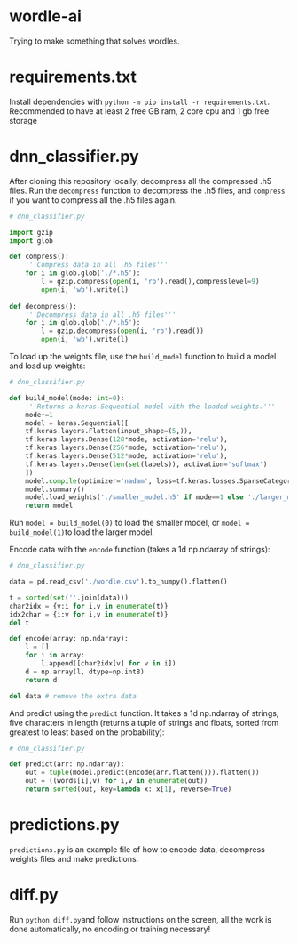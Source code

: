 # wordle-ai
Trying to make something that solves wordles.

# requirements.txt
Install dependencies with `python -m pip install -r requirements.txt`.
Recommended to have at least 2 free GB ram, 2 core cpu and 1 gb free storage

# dnn_classifier.py
After cloning this repository locally, decompress all the compressed .h5 files. Run the `decompress` function to decompress the .h5 files, and `compress` if you want to compress all the .h5 files again. 

```py
# dnn_classifier.py

import gzip
import glob

def compress():
    '''Compress data in all .h5 files'''
    for i in glob.glob('./*.h5'):
        l = gzip.compress(open(i, 'rb').read(),compresslevel=9)
        open(i, 'wb').write(l)
        
def decompress():
    '''Decompress data in all .h5 files'''
    for i in glob.glob('./*.h5'):
        l = gzip.decompress(open(i, 'rb').read())
        open(i, 'wb').write(l)
```
To load up the weights file, use the `build_model` function to build a model and load up weights:

```py
# dnn_classifier.py

def build_model(mode: int=0):
    '''Returns a keras.Sequential model with the loaded weights.'''
    mode+=1
    model = keras.Sequential([
    tf.keras.layers.Flatten(input_shape=(5,)),
    tf.keras.layers.Dense(128*mode, activation='relu'),
    tf.keras.layers.Dense(256*mode, activation='relu'),
    tf.keras.layers.Dense(512*mode, activation='relu'),
    tf.keras.layers.Dense(len(set(labels)), activation='softmax')
    ])
    model.compile(optimizer='nadam', loss=tf.keras.losses.SparseCategoricalCrossentropy(from_logits=True), metrics=['accuracy'], jit_compile=True)
    model.summary()
    model.load_weights('./smaller_model.h5' if mode==1 else './larger_model.h5')
    return model
```
Run `model = build_model(0)` to load the smaller model, or `model = build_model(1)`to load the larger model.

Encode data with the `encode` function (takes a 1d np.ndarray of strings):
```py
# dnn_classifier.py

data = pd.read_csv('./wordle.csv').to_numpy().flatten()

t = sorted(set(''.join(data)))
char2idx = {v:i for i,v in enumerate(t)}
idx2char = {i:v for i,v in enumerate(t)}
del t

def encode(array: np.ndarray):
    l = []
    for i in array:
        l.append([char2idx[v] for v in i])
    d = np.array(l, dtype=np.int8)
    return d

del data # remove the extra data
```
And predict using the `predict` function. It takes a 1d np.ndarray of strings, five characters in length (returns a tuple of strings and floats, sorted from greatest to least based on the probability):
```py
# dnn_classifier.py

def predict(arr: np.ndarray):
    out = tuple(model.predict(encode(arr.flatten())).flatten())
    out = ((words[i],v) for i,v in enumerate(out))
    return sorted(out, key=lambda x: x[1], reverse=True)
```
# predictions.py
`predictions.py` is an example file of how to encode data, decompress weights files and make predictions.

# diff.py
Run `python diff.py`and follow instructions on the screen, all the work is done automatically, no encoding or training necessary!
